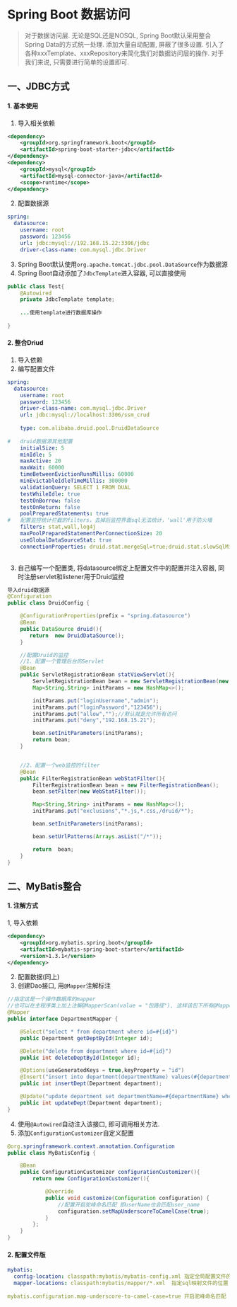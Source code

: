 # Spring Boot 数据访问

> 对于数据访问层. 无论是SQL还是NOSQL, Spring Boot默认采用整合Spring Data的方式统一处理. 添加大量自动配置, 屏蔽了很多设置. 引入了各种xxxTemplate、xxxRepository来简化我们对数据访问层的操作. 对于我们来说, 只需要进行简单的设置即可.

## 一、JDBC方式

#### 1. 基本使用

1. 导入相关依赖

```xml
<dependency>
	<groupId>org.springframework.boot</groupId>
	<artifactId>spring-boot-starter-jdbc</artifactId>
</dependency>
<dependency>
	<groupId>mysql</groupId>
	<artifactId>mysql-connector-java</artifactId>
	<scope>runtime</scope>
</dependency>
```

2. 配置数据源

```yml
spring:
  datasource:
    username: root
    password: 123456
    url: jdbc:mysql://192.168.15.22:3306/jdbc
    driver-class-name: com.mysql.jdbc.Driver
```

3. Spring Boot默认使用`org.apache.tomcat.jdbc.pool.DataSource`作为数据源
4. Spring Boot自动添加了`JdbcTemplate`进入容器, 可以直接使用

```java
public class Test{
    @Autowired
    private JdbcTemplate template;
    
    ...使用template进行数据库操作
    
}
```

#### 2. 整合Driud

1. 导入依赖
2. 编写配置文件

```yml
spring:
  datasource:
    username: root
    password: 123456
    driver-class-name: com.mysql.jdbc.Driver
    url: jdbc:mysql://localhost:3306/ssm_crud
    
    type: com.alibaba.druid.pool.DruidDataSource
    
#   druid数据源其他配置
    initialSize: 5
    minIdle: 5
    maxActive: 20
    maxWait: 60000
    timeBetweenEvictionRunsMillis: 60000
    minEvictableIdleTimeMillis: 300000
    validationQuery: SELECT 1 FROM DUAL
    testWhileIdle: true
    testOnBorrow: false
    testOnReturn: false
    poolPreparedStatements: true
#   配置监控统计拦截的filters，去掉后监控界面sql无法统计，'wall'用于防火墙  
    filters: stat,wall,log4j
    maxPoolPreparedStatementPerConnectionSize: 20
    useGlobalDataSourceStat: true  
    connectionProperties: druid.stat.mergeSql=true;druid.stat.slowSqlMillis=500
    
```

3. 自己编写一个配置类, 将datasource绑定上配置文件中的配置并注入容器, 同时注册servlet和listener用于Druid监控

```java
导入druid数据源
@Configuration
public class DruidConfig {

    @ConfigurationProperties(prefix = "spring.datasource")
    @Bean
    public DataSource druid(){
       return  new DruidDataSource();
    }

    //配置Druid的监控
    //1、配置一个管理后台的Servlet
    @Bean
    public ServletRegistrationBean statViewServlet(){
        ServletRegistrationBean bean = new ServletRegistrationBean(new StatViewServlet(), "/druid/*");
        Map<String,String> initParams = new HashMap<>();

        initParams.put("loginUsername","admin");
        initParams.put("loginPassword","123456");
        initParams.put("allow","");//默认就是允许所有访问
        initParams.put("deny","192.168.15.21");

        bean.setInitParameters(initParams);
        return bean;
    }


    //2、配置一个web监控的filter
    @Bean
    public FilterRegistrationBean webStatFilter(){
        FilterRegistrationBean bean = new FilterRegistrationBean();
        bean.setFilter(new WebStatFilter());

        Map<String,String> initParams = new HashMap<>();
        initParams.put("exclusions","*.js,*.css,/druid/*");

        bean.setInitParameters(initParams);

        bean.setUrlPatterns(Arrays.asList("/*"));

        return  bean;
    }
}

```

## 二、MyBatis整合

#### 1. 注解方式

1, 导入依赖

```xml
<dependency>
    <groupId>org.mybatis.spring.boot</groupId>
    <artifactId>mybatis-spring-boot-starter</artifactId>
    <version>1.3.1</version>
</dependency>
```

2. 配置数据(同上)
3. 创建Dao接口, 用`@Mapper`注解标注

```java
//指定这是一个操作数据库的mapper
//也可以在主程序类上加上注解@MapperScan(value = "包路径"), 这样该包下所有@Mapper都可以省略
@Mapper
public interface DepartmentMapper {

    @Select("select * from department where id=#{id}")
    public Department getDeptById(Integer id);

    @Delete("delete from department where id=#{id}")
    public int deleteDeptById(Integer id);

    @Options(useGeneratedKeys = true,keyProperty = "id")
    @Insert("insert into department(departmentName) values(#{departmentName})")
    public int insertDept(Department department);

    @Update("update department set departmentName=#{departmentName} where id=#{id}")
    public int updateDept(Department department);
}
```

4. 使用`@Autowired`自动注入该接口, 即可调用相关方法.
5. 添加`ConfigurationCustomizer`自定义配置

```java
@org.springframework.context.annotation.Configuration
public class MyBatisConfig {

    @Bean
    public ConfigurationCustomizer configurationCustomizer(){
        return new ConfigurationCustomizer(){

            @Override
            public void customize(Configuration configuration) {
            	//配置开启驼峰命名匹配 即userName也会匹配user_name
                configuration.setMapUnderscoreToCamelCase(true);
            }
        };
    }
}
```

#### 2. 配置文件版

```yml
mybatis:
  config-location: classpath:mybatis/mybatis-config.xml 指定全局配置文件的位置
  mapper-locations: classpath:mybatis/mapper/*.xml  指定sql映射文件的位置
  
mybatis.configuration.map-underscore-to-camel-case=true 开启驼峰命名匹配
```



